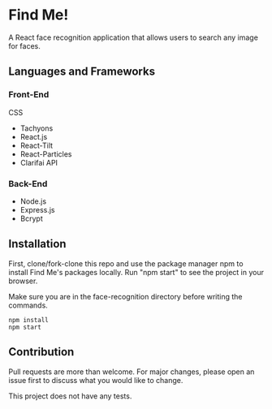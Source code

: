 # Find Me!

A React face recognition application that allows users to search any image for faces. 

## Languages and Frameworks
### Front-End
CSS
* Tachyons
* React.js
* React-Tilt
* React-Particles
* Clarifai API

### Back-End

* Node.js
* Express.js
* Bcrypt

## Installation

First, clone/fork-clone this repo and use the package manager npm to install Find Me's packages locally. Run "npm start" to see the project in your browser.

Make sure you are in the face-recognition directory before writing the commands.

```
npm install
npm start 
```

## Contribution

Pull requests are more than welcome. For major changes, please open an issue first to discuss what you would like to change.

This project does not have any tests.
